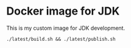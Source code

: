 # Docker image for JDK

This is my custom image for JDK development.

```
./latest/build.sh && ./latest/publish.sh
```
